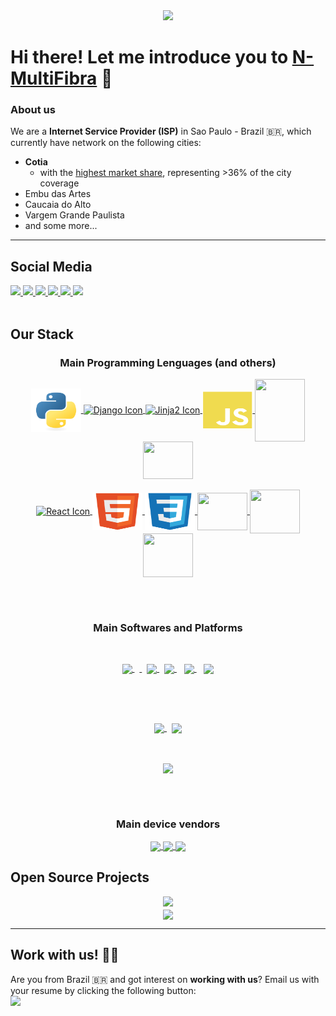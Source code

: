 <div align="center">
  <a href="https://www.nmultifibra.com.br/" target="_blank">
    <img src="https://user-images.githubusercontent.com/24397251/156569536-09eb2adb-a2ff-49c3-9d55-01cc151bd33b.png" target="_blank">
  </a>
</div>


# Hi there! Let me introduce you to [N-MultiFibra](https://www.nmultifibra.com.br/) 👋


### About us
We are a **Internet Service Provider (ISP)** in Sao Paulo - Brazil 🇧🇷, which currently have network on the following cities:
- **Cotia**
  - with the [highest market share](https://informacoes.anatel.gov.br/paineis/acessos/ranking), representing >36% of the city coverage
- Embu das Artes
- Caucaia do Alto
- Vargem Grande Paulista
- and some more...


---


## Social Media
<!-- Media Social Links -->
<div style="display: inline_block">
  <!-- LinkedIn -->
  <a href="https://www.linkedin.com/company/nmultifibra" target="_blank">
    <img src="https://img.shields.io/badge/-LinkedIn-%230077B5?style=for-the-badge&logo=linkedin&logoColor=white" target="_blank">
  </a>
  <!-- Instagram -->
  <a href="https://www.instagram.com/oficial.nmultifibra" target="_blank">
    <img src="https://img.shields.io/badge/-Instagram-%23E4405F?style=for-the-badge&logo=instagram&logoColor=white" target="_blank">
  </a>
  <!-- Facebook -->
  <a href="https://www.facebook.com/nmultifibra" target="_blank">
    <img src="https://img.shields.io/badge/-Facebook-%233b5998?style=for-the-badge&logo=facebook&logoColor=white" target="_blank">
  </a>
  <!-- WhatsApp -->
  <a href="https://api.whatsapp.com/send?1=pt_BR&phone=551142100123" target="_blank">
    <img src="https://img.shields.io/badge/-Whatsapp-%2325D366?style=for-the-badge&logo=whatsapp&logoColor=white" target="_blank">
  </a>  
  <!-- Google -->
  <a href="https://g.page/r/CR5T7lWjBbYIEBA" target="_blank">
    <img src="https://img.shields.io/badge/-Google-%234285F4?style=for-the-badge&logo=google&logoColor=white" target="_blank">
  </a>
   <!-- Website -->
  <a href="https://www.nmultifibra.com.br/" target="_blank">
    <img src="https://img.shields.io/badge/-Website-%23333?style=for-the-badge&logo=website&logoColor=white" target="_blank">
  </a>
</div>


<br>


## Our Stack


<div style="display: inline_block" align="center">
  
  ### Main Programming Lenguages (and others)
  
  <!-- Python Icon -->
  <a href="https://www.python.org/" target="_blank">
    <img align="center" height="70" width="80" alt="Python Icon" src="https://raw.githubusercontent.com/devicons/devicon/master/icons/python/python-original.svg">
  </a>
  
  <!-- Django Icon -->
  <a href="https://www.djangoproject.com/" target="_blank">
    <img align="center" height="100" width="80" alt="Django Icon" src="https://cdn.jsdelivr.net/gh/devicons/devicon/icons/django/django-original.svg" />
  </a>
  
  <!-- Jinja2 -->
  <a href="https://jinja.palletsprojects.com/" target="_blank">
    <img align="center" height="60" alt="Jinja2 Icon" src="https://user-images.githubusercontent.com/24397251/156644791-17a98cac-375f-4582-86a8-4dc27d20b97d.png">
  </a>
  
  <!-- JavaScript Icon -->
  <a href="https://www.javascript.com/" target="_blank">
    <img align="center" height="60" width="80" alt="JavaScript Icon" src="https://raw.githubusercontent.com/devicons/devicon/master/icons/javascript/javascript-plain.svg">
  </a>

  <!-- Node.js Icon -->
  <a href="https://nodejs.org/en/" target="_blank">
    <img align="center" height="100" width="80" src="https://cdn.jsdelivr.net/gh/devicons/devicon/icons/nodejs/nodejs-plain-wordmark.svg" />
  </a>
    
  <!-- TypeScript Icon -->
  <a href="https://www.typescriptlang.org/" target="_blank">
    <img align="center" height="60" width="80" src="https://cdn.jsdelivr.net/gh/devicons/devicon/icons/typescript/typescript-original.svg" />
  <a>
    
  <br>
  <br>
  
  <!-- React Icon -->
  <a href="https://pt-br.reactjs.org/" target="_blank">
    <img align="center" height="60" width="80" alt="React Icon" src="https://cdn.jsdelivr.net/gh/devicons/devicon/icons/react/react-original.svg" />
  </a>
    
  <!-- HTML5 Icon -->
  <a href="https://html.spec.whatwg.org/multipage/" target="_blank">
    <img align="center" height="60" width="80" alt="HTML Icon" src="https://raw.githubusercontent.com/devicons/devicon/master/icons/html5/html5-original.svg">
  </a>
    
  <!-- CSS3 Icon -->
  <a href="https://www.w3schools.com/css/" target="_blank">
    <img align="center" height="60" width="80" alt="CSS Icon" src="https://raw.githubusercontent.com/devicons/devicon/master/icons/css3/css3-original.svg">
  </a>
  
  <!-- Bootstrap Icon -->
  <a href="https://getbootstrap.com/" target="_blank">
    <img align="center" height="60" width="80" src="https://cdn.jsdelivr.net/gh/devicons/devicon/icons/bootstrap/bootstrap-original.svg" />
  </a>
    
  <!-- PostgreSQL Icon -->
  <a href="https://www.postgresql.org/" target="_blank">
    <img align="center" height="70" width="80" src="https://cdn.jsdelivr.net/gh/devicons/devicon/icons/postgresql/postgresql-original-wordmark.svg" />
  </a>
    
  <!-- MongoDB Icon -->
  <a href="https://www.mongodb.com/" target="_blank">
    <img align="center" height="70" width="80" src="https://cdn.jsdelivr.net/gh/devicons/devicon/icons/mongodb/mongodb-original-wordmark.svg" />
  </a>

  <br><br>
  
  ### Main Softwares and Platforms
    





  <!-- Netbox -->
  <a href="https://netbox.readthedocs.io/" target="_blank">
    <img align="center" height="80" src="https://user-images.githubusercontent.com/24397251/156674373-81b86f84-d063-41d4-a8ba-9629b8a56251.svg" />
  </a>
  &nbsp;  
  <!-- Proxmox -->
  <a href="https://www.docker.com/">
    <img align="center" height="80" src"https://user-images.githubusercontent.com/24397251/156674465-aee91e85-0fc6-438d-903f-04fc7660963a.png" />
  </a>
  &nbsp;  
  <!-- Docker -->
  <a href="https://netbox.readthedocs.io/" target="_blank">
    <img align="center" height="80" src="https://user-images.githubusercontent.com/24397251/156674574-f4380a96-f0c3-4e63-bcef-9ef75e5cfe09.png" />
  </a>
  &nbsp;
  <!-- Elastic -->
  <a href="https://www.elastic.co/" target="_blank">
    <img align="center" height="80" src="https://user-images.githubusercontent.com/24397251/156674646-bc41d55d-4572-4ab2-90a1-818a861c64bc.svg" />
  </a> 
  &nbsp;&nbsp;
  <!-- Zabbix -->
  <a href="https://www.zabbix.com/" target="_blank">
    <img align="center" height="60" src="https://user-images.githubusercontent.com/24397251/156674693-0c469c0f-af95-463a-baba-3f0ca7bcbad1.png" />
  </a>
  &nbsp;&nbsp;
  <!-- Grafana -->
  <a href="https://grafana.com/" target="_blank">
    <img align="center" height="80" src="https://user-images.githubusercontent.com/24397251/156674772-22e0d214-12fd-4dc4-9d79-20698a2b9657.png" />
  </a>

  &nbsp;  
  <!-- FreeRADIUS -->
  <a href="https://freeradius.org/" target="_blank">
    <img align="center" height="60" src="https://user-images.githubusercontent.com/24397251/156674855-c04202f8-1292-4135-97f1-445512707940.svg" />
  </a>
  &nbsp;  
  <!-- GenieACS -->
  <a href="https://genieacs.com/" target="_blank">
    <img align="center" height="60" src="https://user-images.githubusercontent.com/24397251/156674957-78a06ac4-e593-4f90-9fb3-dc774b55c906.svg" />
  </a>
  
  <!-- AvSystem -->
  &nbsp;
  <!-- Take BLiP -->
  <a href="https://www.take.net/" target="_blank">
    <img align="center" height="60" src="https://user-images.githubusercontent.com/24397251/156675000-e6f710bd-a834-481a-9f3e-30f783950248.svg" />
  </a>

  <br><br>
    
  ### Main device vendors
    
  <!-- Cisco Icon -->
  <a href="https://www.cisco.com/" target="_blank">
    <img align="center" height="70" src="https://user-images.githubusercontent.com/24397251/156672242-f7a3ace9-c317-4256-9bc6-f938b8ee59bc.png" />
  </a>
    
  <!-- Huawei Icon -->
  <a href="https://www.huawei.com/" target="_blank">
    <img align="center" height="70" src="https://user-images.githubusercontent.com/24397251/156672271-14e8a9be-9f4b-4cd7-ba29-6fbfba046cf9.png" />
  </a>

  <!-- DELL Icon -->
  <a href="https://www.dell.com/" target="_blank">
    <img align="center" height="90" src="https://user-images.githubusercontent.com/24397251/156673555-e93d7ec4-b145-4164-adc9-8efb3a2769a7.png" />
  </a>

</div>


## Open Source Projects
<div align=center>
  <div>
    <a href="https://github.com/N-Multifibra/netbox-proxbox" target="_blank">
      <img src="https://user-images.githubusercontent.com/24397251/156668969-2f9d3775-41fa-47d2-ba13-7a6cdabb4db0.png" target="_blank">
    </a>
  </div>
  <div>
    <a href="https://github.com/N-Multifibra/netbox-proxbox">
      <img align="center" src="https://github-readme-stats.vercel.app/api/pin/?username=N-Multifibra&repo=netbox-proxbox" />
    </a>
  </div>
</div>

    
---

    
## Work with us! 👩‍💼
Are you from Brazil 🇧🇷 and got interest on **working with us**? Email us with your resume by clicking the following button:  
<a href="mailto:trabalheconosco@nmultifibra.com.br">
  <img src="https://img.shields.io/badge/-Email-%23333?style=for-the-badge&logo=email&logoColor=white" target="_blank">
</a>
